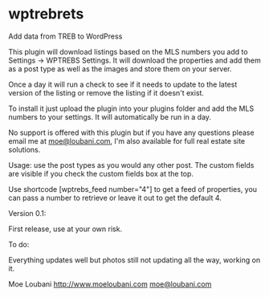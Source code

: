 wptrebrets
==========

Add data from TREB to WordPress

This plugin will download listings based on the MLS numbers you add to Settings -> WPTREBS Settings. It will download the properties and add them as a post type as well as the images and store them on your server.

Once a day it will run a check to see if it needs to update to the latest version of the listing or remove the listing if it doesn't exist.

To install it just upload the plugin into your plugins folder and add the MLS numbers to your settings. It will automatically be run in a day.

No support is offered with this plugin but if you have any questions please email me at moe@loubani.com, I'm also available for full real estate site solutions.

Usage: use the post types as you would any other post. The custom fields are visible if you check the custom fields box at the top.

Use shortcode [wptrebs_feed number="4"] to get a feed of properties, you can pass a number to retrieve or leave it out to get the default 4.

Version 0.1:

First release, use at your own risk.


To do:

Everything updates well but photos still not updating all the way, working on it.


Moe Loubani
http://www.moeloubani.com
moe@loubani.com